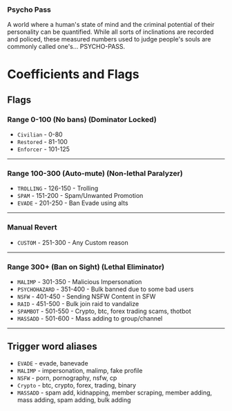 ### Psycho Pass 
A world where a human's state of mind and the criminal potential of their personality can be quantified. While all sorts of inclinations are recorded and policed, these measured numbers used to judge people's souls are commonly called one's... PSYCHO-PASS.


# Coefficients and Flags

## Flags
### Range 0-100 (No bans) (Dominator Locked)
- `Civilian`     - 0-80
- `Restored`  - 81-100
- `Enforcer`  - 101-125

<hr/>

### Range 100-300 (Auto-mute) (Non-lethal Paralyzer)
- `TROLLING`     - 126-150 - Trolling
- `SPAM`         - 151-200 - Spam/Unwanted Promotion
- `EVADE`        - 201-250 - Ban Evade using alts

<hr/>

### Manual Revert
- `CUSTOM`       - 251-300 - Any Custom reason

<hr/>

### Range 300+ (Ban on Sight) (Lethal Eliminator)
- `MALIMP`       - 301-350 - Malicious Impersonation
- `PSYCHOHAZARD` - 351-400 - Bulk banned due to some bad users
- `NSFW`         - 401-450 - Sending NSFW Content in SFW
- `RAID`         - 451-500 - Bulk join raid to vandalize 
- `SPAMBOT`      - 501-550 - Crypto, btc, forex trading scams, thotbot
- `MASSADD`      - 501-600 - Mass adding to group/channel

<hr/>

## Trigger word aliases

- `EVADE`   - evade, banevade
- `MALIMP`  - impersonation, malimp, fake profile
- `NSFW`    - porn, pornography, nsfw, cp
- `Crypto`  - btc, crypto, forex, trading, binary
- `MASSADD` - spam add, kidnapping, member scraping, member adding, mass adding, spam adding, bulk adding
